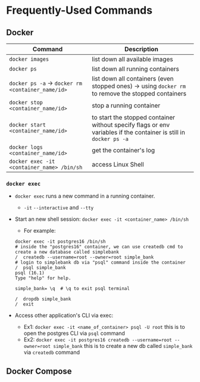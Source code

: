 # Frequently-Used Commands

## Docker

| Command                                                | Description                                                                                                       |
| ------------------------------------------------------ | ----------------------------------------------------------------------------------------------------------------- |
| `docker images`                                        | list down all available images                                                                                    |
| `docker ps`                                            | list down all running containers                                                                                  |
| `docker ps -a` &#8594; `docker rm <container_name/id>` | list down all containers (even stopped ones) &#8594; using `docker rm` to remove the stopped containers           |
| `docker stop <container_name/id>`                      | stop a running container                                                                                          |
| `docker start <container_name/id>`                     | to start the stopped container without specify flags or env variables if the container is still in `docker ps -a` |
| `docker logs <container_name/id>`                      | get the container's log                                                                                           |
| `docker exec -it <container_name> /bin/sh`             | access Linux Shell                                                                                                |

### `docker exec`

- `docker exec` runs a new command in a running container.
  - `-it` `--interactive` and `--tty`
- Start an new shell session: `docker exec -it <container_name> /bin/sh`

  - For example:

  ```Shell
  docker exec -it postgres16 /bin/sh
  # inside the "postgres16" container, we can use createdb cmd to create a new database called simplebank
  /  createdb --username=root --owner=root simple_bank
  # login to simplebank db via "psql" command inside the container
  /  psql simple_bank
  psql (16.1)
  Type "help" for help.

  simple_bank= \q  # \q to exit psql terminal

  /  dropdb simple_bank
  /  exit

  ```

- Access other application's CLI via exec:
  - Ex1: `docker exec -it <name_of_container> psql -U root` this is to open the postgres CLI via `psql` command
  - Ex2: `docker exec -it postgres16 createdb --username=root --owner=root simple_bank` this is to create a new db called `simple_bank` via `createdb` command

## Docker Compose
